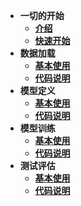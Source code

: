 - **一切的开始**
  - [**介绍**](/)
  - [**快速开始**](快速开始)
- **数据加载**
  - [**基本使用**](数据加载模块/基本使用)
  - [**代码说明**](数据加载模块/代码说明)
- **模型定义**
  - [**基本使用**](模型定义模块/基本使用)
  - [**代码说明**](模型定义模块/代码说明)
- **模型训练**
  - [**基本使用**](模型训练模块/基本使用)
  - [**代码说明**](模型训练模块/代码说明)
- **测试评估**
  - [**基本使用**](测试评估模块/基本使用)
  - [**代码说明**](测试评估模块/代码说明)